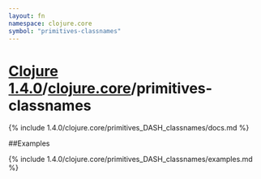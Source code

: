```yaml
---
layout: fn
namespace: clojure.core
symbol: "primitives-classnames"
---
```


# [Clojure 1.4.0](../../)/[clojure.core](../)/primitives-classnames

{% include 1.4.0/clojure.core/primitives_DASH_classnames/docs.md %}

##Examples

{% include 1.4.0/clojure.core/primitives_DASH_classnames/examples.md %}

